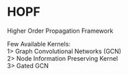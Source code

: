# HOPF

Higher Order Propagation Framework 

Few Available Kernels: </br>
1> Graph Convolutional Networks (GCN)  </br>
2> Node Information Preserving Kernel </br>
3> Gated GCN </br>


